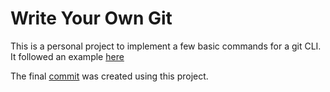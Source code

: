 # Write Your Own Git
This is a personal project to implement a few basic commands for a git CLI. It followed an example [here](https://wyag.thb.lt)

The final [commit](https://github.com/kbraun9118/wyog/commit/d99a40ed1a7703b04730ccd55969f80f1d5ff7be) was created using this project.

